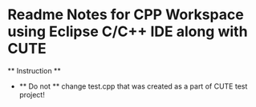 # Readme Notes for CPP Workspace using Eclipse C/C++ IDE along with CUTE

** Instruction **
- ** Do not ** change test.cpp that was created as a part of CUTE test project!
